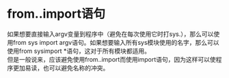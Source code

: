 # from..import语句
如果想要直接输入argv变量到程序中（避免在每次使用它时打sys.），那么可以使用from sys import argv语句。如果想要输入所有sys模块使用的名字，那么可以使用from sysimport *语句，这对于所有模块都适用。  
但是一般说来，应该避免使用from..import而使用import语句，因为这样可以使程序更加易读，也可以避免名称的冲突。